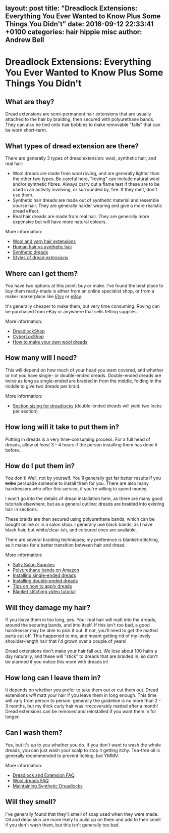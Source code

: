 layout: post
title:  "Dreadlock Extensions: Everything You Ever Wanted to Know Plus Some Things You Didn't"
date:   2016-09-12 22:33:41 +0100
categories: hair hippie misc
author: Andrew Bell
---
# Dreadlock Extensions: Everything You Ever Wanted to Know Plus Some Things You Didn't

## What are they?
Dread extensions are semi-permanent hair extensions that are usually attached to the hair by braiding, then secured with polyurethane bands. They can also be tied onto hair bobbles to make removable "falls" that can be worn short-term.

## What types of dread extension are there?
There are generally 3 types of dread extension: wool, synthetic hair, and real hair:

* Wool dreads are made from wool roving, and are generally lighter than the other two types. Be careful here, "roving" can include natural wool and/or synthetic fibres. Always carry out a flame test if these are to be used in an activity involving, or surrounded by, fire. If they melt, don't use them.
* Synthetic hair dreads are made out of synthetic material and resemble course hair. They are generally harder wearing and give a more realistic dread effect.
* Real hair dreads are made from real hair. They are generally more expensive but will have more natural colours.

More information:

* [Wool and yarn hair extensions](http://www.hairboutique.com/tips/tip100007.htm)
* [Human hair vs synthetic hair](http://ragingrootsstudio.com/hh-vs-kk/)
* [Synthetic dreads](https://www.diversityhair.co.uk/kb/synthetic-dreads)
* [Styles of dread extensions](http://ragingrootsstudio.com/types-styles-synth-dreads/)

## Where can I get them?
You have two options at this point: buy or make. I've found the best place to buy them ready-made is either from an online specialist shop, or from a maker markerplace like [Etsy](https://www.etsy.com/) or [eBay](https://www.ebay.co.uk/). 

It's generally cheaper to make them, but very time consuming. Roving can be purchased from eBay or anywhere that sells felting supplies. 

More information:

* [DreadlockShop](http://www.dreadlockshop.co.uk/)
* [CyberLoxShop](http://www.cyberloxshop.co.uk/)
* [How to make your own wool dreads](https://www.haircrazy.com/articles/extensions/how-to-make-your-own-wool-dreads/)

## How many will I need?
This will depend on how much of your head you want covered, and whether or not you have single- or double-ended dreads. Double-ended dreads are twice as long as single-ended are braided in from the middle, folding in the middle to give two dreads per braid.

More information:

* [Section sizing for dreadlocks](http://ragingrootsstudio.com/section-sizing-chart/) (double-ended dreads will yield two locks per section)

## How long will it take to put them in?
Putting in dreads is a very time-consuming process. For a full head of dreads, allow *at least* 3 - 4 hours if the person installing them has done it before.

## How do I put them in?
You don't! Well, not by yourself. You'll generally get far better results if you ~~bribe~~ persuade someone to install them for you. There are also many hairdressers who offer this service, if you're willing to spend money.

I won't go into the details of dread installation here, as there are many good tutorials elsewhere, but as a general outline: dreads are braided into existing hair in sections.

These braids are then secured using polyurethane bands, which can be bought online or in a salon shop. I generally use black bands, as I have black hair, but white/clear-ish, and coloured ones are available.

There are several braiding techniques; my preference is blanket-stitching, as it makes for a better transition between hair and dread.

More information:

* [Sally Salon Supplies](http://www.sallyexpress.com/)
* [Polyurethane bands on Amazon](https://www.amazon.co.uk/Elastics-Polyurethane-Braiding-Dreads-Cornrows/dp/B005YBIA9I)
* [Installing single-ended dreads](http://www.instructables.com/id/How-to-install-Single-Ended-Dreads/)
* [Installing double-ended dreads](http://www.instructables.com/id/How-to-Install-Synthetic-Double-Ended-Dreads/)
* [Tips on how to apply dreads](http://www.dreadlockshop.co.uk/apply-dreads.html)
* [Blanket stitching video tutorial](https://www.youtube.com/watch?v=DxG6U-WuD_E)

## Will they damage my hair?
If you leave them in too long, yes. Your real hair will matt into the dreads, around the securing bands, and into itself. If this isn't too bad, a good hairdresser may be able to pick it out. If not, you'll need to get the matted parts cut off. This happened to me, and meant getting rid of my lovely shoulder-length hair that I'd grown over a couple of years!

Dread extensions don't make your hair fall out. We lose about 100 hairs a day naturally, and these will "stick" to dreads that are braided in, so don't be alarmed if you notice this more with dreads in!

## How long can I leave them in?
It depends on whether you prefer to take them out or cut them out. Dread extensions *will* matt your hair if you leave them in long enough. This time will vary from person to person: generally the guideline is no more than 2 - 3 months, but my thick curly hair was irrecoverably matted after a month! Dread extensions can be removed and reinstalled if you want them in for longer.

## Can I wash them?
Yes, but it's up to you whether you do. If you don't want to wash the whole dreads, you can just wash your scalp to stop it getting itchy. Tea-tree oil is generally recommended to prevent itching, but YMMV.

More information:

* [Dreadlock and Extension FAQ](http://rosielocks.com/f-a-q/)
* [Wool dreads FAQ](http://www.nifnaks.com/wool-dreads-faq/)
* [Maintaining Synthetic Dreadlocks](http://www.dreadlockshop.co.uk/dreads-wear-and-maintenance.html)

## Will they smell?
I've generally found that they'll smell of soap used when they were made. Oil and dead skin are more likely to build up on them and add to their smell if you don't wash them, but this isn't generally too bad.
